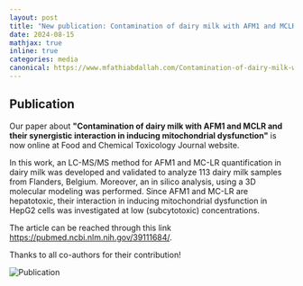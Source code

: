 ```yaml
---
layout: post
title: "New publication: Contamination of dairy milk with AFM1 and MCLR and their synergistic interaction in inducing mitochondrial dysfunction is now online at Food and Chemical Toxicology Journal website"
date: 2024-08-15
mathjax: true
inline: true
categories: media
canonical: https://www.mfathiabdallah.com/Contamination-of-dairy-milk-with-AFM1-and-MC_LR/
---
```


<!-- Add canonical tag -->
<link rel="canonical" href="https://www.mfathiabdallah.com/Contamination-of-dairy-milk-with-AFM1-and-MC_LR/">

<!-- Metadata -->
<meta name="Publication" content="New publication: Contamination of dairy milk with AFM1 and MCLR and their synergistic interaction in inducing mitochondrial dysfunction">

<!-- Structured Data -->
<script type="application/ld+json">
{
  "@context": "http://schema.org",
  "@type": "Article",
  "headline": "New publication: Contamination of dairy milk with AFM1 and MCLR and their synergistic interaction in inducing mitochondrial dysfunction is now online at Food and Chemical Toxicology Journal website",
  "datePublished": "2028-08-15",
  "Publication": "New publication: Contamination of dairy milk with AFM1 and MCLR and their synergistic interaction in inducing mitochondrial dysfunction",
  "mainEntityOfPage": {
    "@type": "WebPage",
    "@id": "https://www.mfathiabdallah.com/Contamination-of-dairy-milk-with-AFM1-and-MC_LR/"
  }
}
</script>

<!-- Page Content -->
## Publication

<!-- Your content goes here -->
Our paper about **"Contamination of dairy milk with AFM1 and MCLR and their synergistic interaction in inducing mitochondrial dysfunction"** is now online at Food and Chemical Toxicology Journal website.
 
In this work, an LC-MS/MS method for AFM1 and MC-LR quantification in dairy milk was developed and validated to analyze 113 dairy milk samples from Flanders, Belgium. Moreover, an in silico analysis, using a 3D molecular modeling was performed. Since AFM1 and MC-LR are hepatotoxic, their interaction in inducing mitochondrial dysfunction in HepG2 cells was investigated at low (subcytotoxic) concentrations.

The article can be reached through this link <a href="https://pubmed.ncbi.nlm.nih.gov/39111684/" target="_blank" rel="noopener">https://pubmed.ncbi.nlm.nih.gov/39111684/</a>.

 Thanks to all co-authors for their contribution!

<!-- Add modal functionality to the image -->
<div id="myModal" class="modal">
  <span class="close" onclick="closeModal()">&times;</span>
  <img class="modal-content" id="img01">
</div>

<div class="image-container">
  <img class="Publication" src="/images/2024_08_15.JPG" alt="Publication" onclick="openModal(this.src)">
</div>

<!-- JavaScript for modal functionality -->
<script>
// Open the modal
function openModal(imgSrc) {
  var modal = document.getElementById("myModal");
  var modalImg = document.getElementById("img01");
  modal.style.display = "block";
  modalImg.src = imgSrc;
}

// Close the modal
function closeModal() {
  var modal = document.getElementById("myModal");
  modal.style.display = "none";
}
</script>

<style>
/* Style the modal */
.modal {
  display: none; /* Hidden by default */
  position: fixed; /* Stay in place */
  z-index: 1; /* Sit on top */
  padding-top: 50px; /* Location of the box */
  left: 0;
  top: 0;
  width: 100%; /* Full width */
  height: 100%; /* Full height */
  overflow: auto; /* Enable scroll if needed */
  background-color: rgba(0,0,0,0.9); /* Black w/ opacity */
}

/* Modal Content (image) */
.modal-content {
  margin: auto;
  display: block;
  width: 80%;
  max-width: 700px;
}

/* Close Button */
.close {
  position: absolute;
  top: 15px;
  right: 35px;
  color: #fff;
  font-size: 40px;
  font-weight: bold;
  transition: 0.3s;
  cursor: pointer;
}

.close:hover,
.close:focus {
  color: #bbb;
  text-decoration: none;
}
</style>

